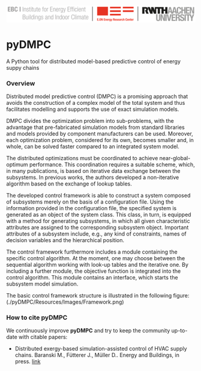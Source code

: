 ![E.ON EBC RWTH Aachen University](./pyDMPC/Resources/Images/EBC_Logo.png)

# pyDMPC
A Python tool for distributed model-based predictive control of energy suppy chains

### Overview
Distributed model predictive control (DMPC) is a promising approach that avoids the 
construction of a complex model of the total system and thus facilitates modelling 
and supports the use of exact simulation models. 

DMPC divides the optimization problem into sub-problems, with the advantage that 
pre-fabricated simulation models from standard libraries and models provided by 
component manufacturers can be used. Moreover, each optimization problem, considered 
for its own, becomes smaller and, in whole, can be solved faster compared to an 
integrated system model. 

The distributed optimizations must be coordinated to achieve near-global-optimum 
performance. This coordination requires a suitable scheme, which, in many publications,
is based on iterative data exchange between the subsystems. In previous works, the 
authors developed a non-iterative algorithm based on the exchange of lookup tables.

The developed control framework is able to construct a system composed of subsystems 
merely on the basis of a configuration file. Using the information provided in the
configuration file, the specified system is generated as an object of the system class.
This class, in turn, is equipped with a method for generating subsystems, in which all 
given characteristic attributes are assigned to the corresponding subsystem object. 
Important attributes of a subsystem include, e.g., any kind of constraints, names of 
decision variables and the hierarchical position. 

The control framework furthermore includes a module containing the specific control 
algorithm. At the moment, one may choose between the sequential algorithm working with 
look-up tables and the iterative one. By including a further module, the objective function 
is integrated into the control algorithm. This  module contains an interface, which starts
the subsystem model simulation. 

The basic control framework structure is illustrated in the following figure:
(./pyDMPC/Resources/Images/Framework.png)

### How to cite pyDMPC

We continuously improve **pyDMPC** and try to keep the community up-to-date with citable papers:

- Distributed exergy-based simulation-assisted control of HVAC supply chains.
  Baranski M., Fütterer J., Müller D..
  Energy and Buildings, in press.
  [link](https://doi.org/10.1016/j.enbuild.2018.07.006)
